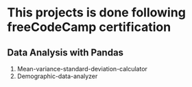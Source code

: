 # This projects is done following freeCodeCamp certification

## Data Analysis with Pandas

1. Mean-variance-standard-deviation-calculator
2. Demographic-data-analyzer
